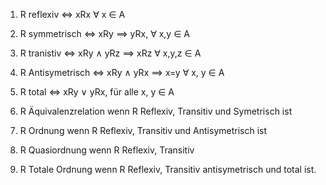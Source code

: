 1. R reflexiv  $\iff$ xRx $\forall$ x $\in$ A
2. R symmetrisch $\iff$ xRy $\implies$ yRx, $\forall$ x,y $\in$ A
3. R tranistiv $\iff$ xRy $\land$ yRz  $\implies$ xRz $\forall$ x,y,z  $\in$ A
4. R Antisymetrisch $\iff$ xRy $\land$ yRx  $\implies$ x=y $\forall$ x, y $\in$ A
5. R total $\iff$ xRy $\lor$ yRx, für alle x, y $\in$ A

1. R Äquivalenzrelation wenn R Reflexiv, Transitiv und Symetrisch ist
2. R Ordnung wenn R Reflexiv, Transitiv und Antisymetrisch ist
3. R Quasiordnung wenn R Reflexiv, Transitiv
4. R Totale Ordnung wenn R Reflexiv, Transitiv antisymetrisch und total ist.
